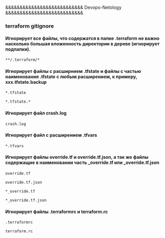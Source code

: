 &&&&&&&&&&&&&&&&&&&&&&&&&&&
Devops-Netology
&&&&&&&&&&&&&&&&&&&&&&&&&&&

### terraform gitignore

#### Игнорирует все файлы, что содержатся в папке .terraform не важно насколько большая вложенность директории в дереве (игнорирует подпапки).
`**/.terraform/*`

#### Игнорирует файлы с расширнием .tfstate и файлы с частью наименования .tfstate с любым расширением, к примеру, ххх.tfstate.backup
`*.tfstate`

`*.tfstate.*`

#### Игнорирует файл crash.log
`crash.log`

#### Игнорирует файл с расширением .tfvars
`*.tfvars`

#### Игнорирует файлы override.tf и override.tf.json, а так же файлы содержащие в наименовании часть _override.tf или _override.tf.json
`override.tf`

`override.tf.json`

`*_override.tf`

`*_override.tf.json`

#### Игнорирует файлы .terraformrc и terraform.rc
`.terraformrc`

`terraform.rc`